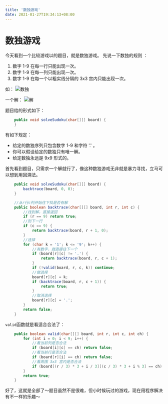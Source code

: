 ```yaml
---
title: '数独游戏'
date: 2021-01-27T19:34:13+08:00
---
```


# 数独游戏

今天看到一个比较游戏以的题目，就是数独游戏。
先说一下数独的规则 ：

1. 数字 1-9 在每一行只能出现一次。
2. 数字 1-9 在每一列只能出现一次。
3. 数字 1-9 在每一个以粗实线分隔的 3x3 宫内只能出现一次。

如：
![数独](http://upload.wikimedia.org/wikipedia/commons/thumb/f/ff/Sudoku-by-L2G-20050714.svg/250px-Sudoku-by-L2G-20050714.svg.png)

一个解：
![解](http://upload.wikimedia.org/wikipedia/commons/thumb/3/31/Sudoku-by-L2G-20050714_solution.svg/250px-Sudoku-by-L2G-20050714_solution.svg.png)

题目给的形式如下：

```java
    public void solveSudoku(char[][] board) {
    }
```

有如下规定：

- 给定的数独序列只包含数字 1-9 和字符 '.' 。
- 你可以假设给定的数独只有唯一解。
- 给定数独永远是 9x9 形式的。

首先看到题目，只需求一个解就行了，像这种数独游戏无非就是暴力寻找，立马可以想到用回溯法。

```java
    public void solveSudoku(char[][] board) {
        backtrace(board, 0, 0);
    }

    //从r行c列开始往下找是否有解
    public boolean backtrace(char[][] board, int r, int c) {
        //找到解，直接返回
        if (r == 9) return true;
        //到下一行
        if (c == 9) {
            return backtrace(board, r + 1, 0);
        }
        //选择
        for (char k = '1'; k <= '9'; k++) {
            //有数字，就直接往下一个
            if (board[r][c] != '.') {
                return backtrace(board, r, c + 1);
            }
            if (!valid(board, r, c, k)) continue;
            //做选择
            board[r][c] = k;
            if (backtrace(board, r, c + 1)) {
                return true;
            }
            //取消选择
            board[r][c] = '.';
        }
        return false;
    }
```

`valid`函数就是看适合合法了：

```java
    public boolean valid(char[][] board, int r, int c, int ch) {
        for (int i = 0; i < 9; i++) {
            //看当前列是否合法
            if (board[i][c] == ch) return false;
            //看当前行是否合法
            if (board[r][i] == ch) return false;
            //看周围 3x3 宫内是否合法
            if (board[(r / 3) * 3 + i / 3][(c / 3) * 3 + i % 3] == ch) return false;
        }
        return true;
    }
```

好了，这就是全部了～题目虽然不是很难，但小时候玩过的游戏，现在用程序解决有不一样的乐趣～
